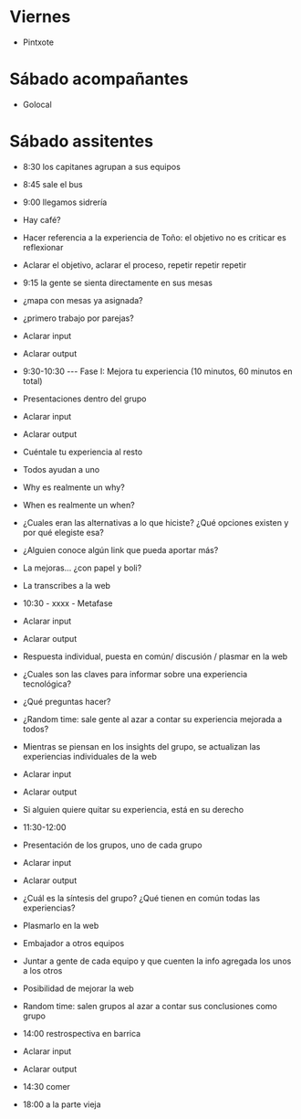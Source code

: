 # Viernes
 - Pintxote
 
# Sábado acompañantes
 - Golocal
 
# Sábado assitentes

- 8:30 los capitanes agrupan a sus equipos
- 8:45 sale el bus
- 9:00 llegamos sidrería
- Hay café?
- Hacer referencia a la experiencia de Toño: el objetivo no es criticar es reflexionar
- Aclarar el objetivo, aclarar el proceso, repetir repetir repetir
- 9:15 la gente se sienta directamente en sus mesas
- ¿mapa con mesas ya asignada?
- ¿primero trabajo por parejas?
- Aclarar input
- Aclarar output
- 9:30-10:30 --- Fase I: Mejora tu experiencia (10 minutos, 60 minutos en total)
- Presentaciones dentro del grupo
- Aclarar input
- Aclarar output
- Cuéntale tu experiencia al resto
- Todos ayudan a uno
- Why es realmente un why?
- When es realmente un when?
- ¿Cuales eran las alternativas a lo que hiciste? ¿Qué opciones existen y por qué elegiste esa?
- ¿Alguien conoce algún link que pueda aportar más?
- La mejoras… ¿con papel y boli?
- La transcribes a la web
- 10:30 - xxxx - Metafase
- Aclarar input
- Aclarar output
- Respuesta individual, puesta en común/ discusión / plasmar en la web
- ¿Cuales son las claves para informar sobre una experiencia tecnológica?
- ¿Qué preguntas hacer?
- ¿Random time: sale gente al azar a contar su experiencia mejorada a todos?
- Mientras se piensan en los insights del grupo, se actualizan las experiencias individuales de la web
- Aclarar input
- Aclarar output
- Si alguien quiere quitar su experiencia, está en su derecho
- 11:30-12:00
- Presentación de los grupos, uno de cada grupo
- Aclarar input
- Aclarar output
- ¿Cuál es la síntesis del grupo? ¿Qué tienen en común todas las experiencias?
- Plasmarlo en la web
- Embajador a otros equipos
- Juntar a gente de cada equipo y que cuenten la info agregada los unos a los otros
- Posibilidad de mejorar la web

- Random time: salen grupos al azar a contar sus conclusiones como grupo
- 14:00 restrospectiva en barrica
- Aclarar input
- Aclarar output


- 14:30 comer
- 18:00 a la parte vieja
